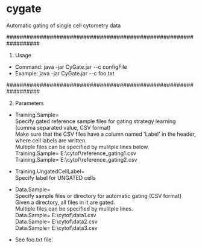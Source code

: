 # cygate
Automatic gating of single cell cytometry data

##################################################################

1. Usage
- Command: java -jar CyGate.jar --c configFile
- Example: java -jar CyGate.jar --c foo.txt

##################################################################

2. Parameters
- Training.Sample= <br>
  Specify gated reference sample files for gating strategy learning (comma separated value, CSV format)<br>
  Make sure that the CSV files have a column named 'Label' in the header, where cell labels are written.<br>
  Multiple files can be specified by mulitple lines below.<br>
  Training.Sample= E:\cytof\reference_gating1.csv<br>
  Training.Sample= E:\cytof\reference_gating2.csv<br>

- Training.UngatedCellLabel= <br>
  Specify label for UNGATED cells<br>

- Data.Sample= <br>
  Specify sample files or directory for automatic gating (CSV format)<br>
  Given a directory, all files in it are gated.<br>
  Multiple files can be specified by mulitple lines.<br>
  Data.Sample= E:\cytof\data1.csv<br>
  Data.Sample= E:\cytof\data2.csv<br>
  Data.Sample= E:\cytof\data3.csv<br>
  
- See foo.txt file.
